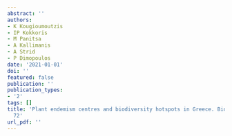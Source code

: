 ```yaml
---
abstract: ''
authors:
- K Kougioumoutzis
- IP Kokkoris
- M Panitsa
- A Kallimanis
- A Strid
- P Dimopoulos
date: '2021-01-01'
doi: ''
featured: false
publication: ''
publication_types:
- '2'
tags: []
title: 'Plant endemism centres and biodiversity hotspots in Greece. Biology 10 (2):
  72'
url_pdf: ''
---
```

